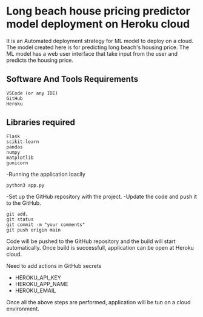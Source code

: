 
# Long beach house pricing predictor model deployment on Heroku cloud

It is an Automated deployment strategy for ML model to deploy on a cloud.
The model created here is for predicting long beach's housing price. The ML model has a web user interface that take input from the user and predicts the housing price.

## Software And Tools Requirements

    VSCode (or any IDE)
    GitHub
    Heroku

## Libraries required
    Flask
    scikit-learn
    pandas
    numpy
    matplotlib
    gunicorn

-Running the application loaclly

    python3 app.py

-Set up the GitHub repository with the project.
-Update the code and push it to the GitHub.

    git add.
    git status
    git commit -m "your comments"
    git push origin main

Code will be pushed to the GitHub repository and the build will start automatically. Once build is successfull, application can be open at Heroku cloud.

Need to add actions in GitHub secrets

- HEROKU_API_KEY
- HEROKU_APP_NAME
- HEROKU_EMAIL

Once all the above steps are performed, application will be tun on a cloud environment.


    
